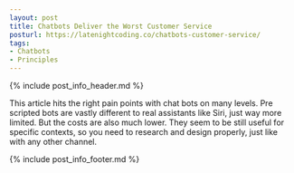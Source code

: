 ```yaml
---
layout: post
title: Chatbots Deliver the Worst Customer Service
posturl: https://latenightcoding.co/chatbots-customer-service/
tags:
- Chatbots
- Principles
---
```


{% include post_info_header.md %}

This article hits the right pain points with chat bots on many levels. Pre scripted bots are vastly different to real assistants like Siri, just way more limited. But the costs are also much lower. They seem to be still useful for specific contexts, so you need to research and design properly, just like with any other channel.

<!--more-->{% include post_info_footer.md %}
